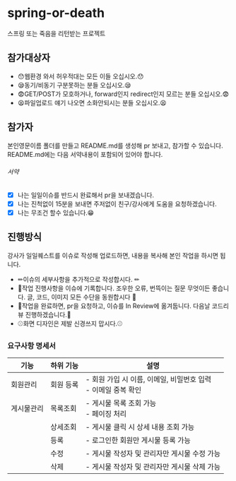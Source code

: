 # spring-or-death
스프링 또는 죽음을 리턴받는 프로젝트

## 참가대상자
- 😯웹환경 와서 허우적대는 모든 이들 오십시오.😯
- 😪동기/비동기 구분못하는 분들 오십시오.😪
- 😨GET/POST가 모호하거나, forward인지 redirect인지 모르는 분들 오십시오.😨
- 😫파일업로드 얘기 나오면 소화안되시는 분들 오십시오.😫

## 참가자
본인영문이름 폴더를 만들고 README.md를 생성해 pr 보내고, 참가할 수 있습니다.
README.md에는 다음 서약내용이 포함되어 있어야 합니다.

###### 서약
- [x] 나는 일일이슈를 반드시 완료해서 pr을 보내겠습니다.
- [x] 나는 진척없이 15분을 보내면 주저없이 친구/강사에게 도움을 요청하겠습니다.
- [x] 나는 무조건 할수 있습니다.😁

## 진행방식
강사가 일일퀘스트를 이슈로 작성해 업로드하면, 내용을 복사해 본인 작업을 하시면 됩니다.
- ✏이슈의 세부사항을 추가적으로 작성합시다. ✏
- 🎃작업 진행사항을 이슈에 기록합니다. 조우한 오류, 번뜩이는 질문 무엇이든 좋습니다. 글, 코드, 이미지 모든 수단을 동원합시다 🎃
- 🎈작업을 완료하면, pr을 요청하고, 이슈를 In Review에 옮겨둡니다. 다음날 코드리뷰 진행하겠습니다.🎈
- ⚾화면 디자인은 제발 신경쓰지 맙시다.⚾

### 요구사항 명세서

| **기능**      | **하위 기능**    | **설명**                                                                                     |
|---------------|------------------|----------------------------------------------------------------------------------------------|
| 회원관리      | 회원 등록         | - 회원 가입 시 이름, 이메일, 비밀번호 입력<br>- 이메일 중복 확인                          |
| 게시물관리    | 목록조회          | - 게시물 목록 조회 가능<br>- 페이징 처리                                                    |
|               | 상세조회          | - 게시물 클릭 시 상세 내용 조회 가능                                                        |
|               | 등록              | - 로그인한 회원만 게시물 등록 가능                                                          |
|               | 수정              | - 게시물 작성자 및 관리자만 게시물 수정 가능                                                |
|               | 삭제              | - 게시물 작성자 및 관리자만 게시물 삭제 가능                                                |
